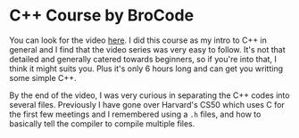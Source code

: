 # C++ Course by BroCode

You can look for the video [here](https://youtu.be/-TkoO8Z07hI). I did this course as my intro to C++ in general and I find that the video series was very easy to follow. 
It's not that detailed and generally catered towards beginners, so if you're into that, I think it might suits you.
Plus it's only 6 hours long and can get you writting some simple C++.

By the end of the video, I was very curious in separating the C++ codes into several files. 
Previously I have gone over Harvard's CS50 which uses C for the first few meetings and I remembered using a `.h` files, and how to basically tell the compiler to compile multiple files.
